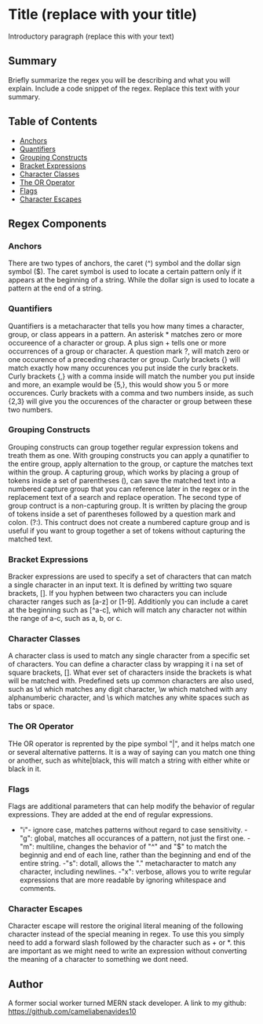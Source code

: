 # Title (replace with your title)

Introductory paragraph (replace this with your text)

## Summary

Briefly summarize the regex you will be describing and what you will explain. Include a code snippet of the regex. Replace this text with your summary.

## Table of Contents

- [Anchors](#anchors)
- [Quantifiers](#quantifiers)
- [Grouping Constructs](#grouping-constructs)
- [Bracket Expressions](#bracket-expressions)
- [Character Classes](#character-classes)
- [The OR Operator](#the-or-operator)
- [Flags](#flags)
- [Character Escapes](#character-escapes)

## Regex Components

### Anchors
There are two types of anchors, the caret (^) symbol and the dollar sign symbol ($). The caret symbol is used to locate a certain pattern only if it appears at the beginning of a string. While the dollar sign is used to locate a pattern at the end of a string. 


### Quantifiers
Quantifiers is a metacharacter that tells you how many times a character, group, or class appears in a pattern. An asterisk * matches zero or more occureence of a character or group. A plus sign + tells one or more occurrences of a group or character. A question mark ?, will match zero or one occurence of a preceding character or group.
Curly brackets {} will match exactly how many occurences you put inside the curly brackets. Curly brackets {,} with a comma inside will match the number you put inside and more, an example would be {5,}, this would show you 5 or more occurences. Curly brackets with a comma and two numbers inside, as such {2,3} will give you the occurences of the character or group between these two numbers. 

### Grouping Constructs
Grouping constructs can group together regular expression tokens and treath them as one. With grouping constructs you can apply a qunatifier to the entire group, apply alternation to the group, or capture the matches text within the group. 
A capturing group, which works by placing a group of tokens inside a set of parentheses (), can save the matched text into a numbered capture group that you can reference later in the regex or in the replacement text of a search and replace operation. 
The second type of group contruct is a non-capturing group. It is written by placing the group of tokens inside a set of parentheses followed by a question mark and colon. (?:). This contruct does not create a numbered capture group and is useful if you want to group together a set of tokens without capturing the matched text. 
### Bracket Expressions
Bracker expressions are used to specify a set of characters that can match a single character in an input text. It is defined by writting two square brackets, []. If you hyphen between two characters you can include character ranges such as [a-z] or [1-9]. Additionly you can include a caret at the beginning such as [^a-c], which will match any character not within the range of a-c, such as a, b, or c. 
### Character Classes
A character class is used to match any single character from a specific set of characters. You can define a character class by wrapping it i na set of square brackets, []. What ever set of characters inside the brackets is what will be matched with. Predefined sets up common characters are also used, such as \d which matches any digit character, \w which matched with any alphanumberic character, and \s which matches any white spaces such as tabs or space. 
### The OR Operator
THe OR operator is reprented by the pipe symbol "|", and it helps match one or several alternative patterns. It is a way of saying can you match one thing or another, such as white|black, this will match a string with either white or black in it. 
### Flags
Flags are additional parameters that can help modify the behavior of regular expressions. They are added at the end of regular expressions. 
- "i"- ignore case, matches patterns without regard to case sensitivity. 
-"g": global, matches all occurances of a pattern, not just the first one. 
-"m": multiline, changes the behavior of "^" and "$" to match the beginnig and end of each line, rather than the beginning and end of the entire string. 
-"s": dotall, allows the "." metacharacter to match any character, including newlines. 
-"x": verbose, allows you to write regular expressions that are more readable by ignoring whitespace and comments. 
### Character Escapes
Character escape will restore the original literal meaning of the following character instead of the special meaning in regex. To use this you simply need to add a forward slash followed by the character such as \+ or \*. this are important as we might need to write an expression without converting the meaning of a character to something we dont need. 
## Author

A former social worker turned MERN stack developer. A link to my github: https://github.com/cameliabenavides10